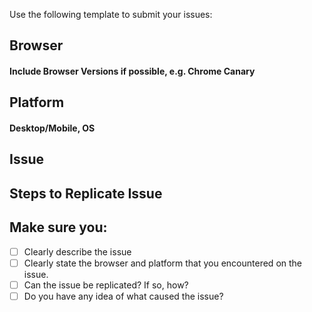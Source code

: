 Use the following template to submit your issues:

## Browser
#### Include Browser Versions if possible, e.g. Chrome Canary

## Platform
#### Desktop/Mobile, OS

## Issue

## Steps to Replicate Issue

## Make sure you:
- [ ] Clearly describe the issue
- [ ] Clearly state the browser and platform that you encountered on the issue.
- [ ] Can the issue be replicated? If so, how?
- [ ] Do you have any idea of what caused the issue?
